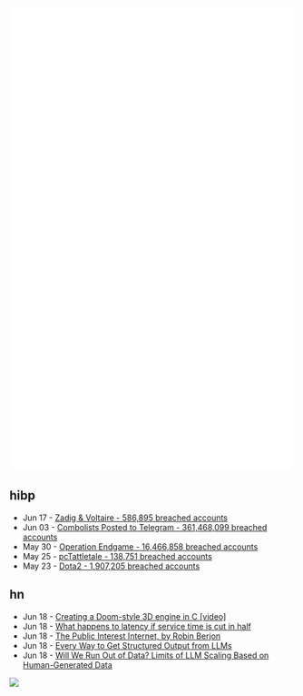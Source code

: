 ![Metrics](https://raw.githubusercontent.com/phixion/phixion/master/metrics.svg)

## hibp

<!--
for https://github.com/phixion/phixion/blob/main/.github/workflows/feeds.yml
-->
<!--START_SECTION:haveibeenpwnd-->
- Jun 17 - [Zadig & Voltaire - 586,895 breached accounts](https://haveibeenpwned.com/PwnedWebsites#ZadigVoltaire)
- Jun 03 - [Combolists Posted to Telegram - 361,468,099 breached accounts](https://haveibeenpwned.com/PwnedWebsites#TelegramCombolists)
- May 30 - [Operation Endgame - 16,466,858 breached accounts](https://haveibeenpwned.com/PwnedWebsites#OperationEndgame)
- May 25 - [pcTattletale - 138,751 breached accounts](https://haveibeenpwned.com/PwnedWebsites#pcTattletale)
- May 23 - [Dota2 - 1,907,205 breached accounts](https://haveibeenpwned.com/PwnedWebsites#Dota2)
<!--END_SECTION:haveibeenpwnd-->

## hn

<!--
for https://github.com/phixion/phixion/blob/main/.github/workflows/feeds.yml
-->
<!--START_SECTION:hn-->
- Jun 18 - [Creating a Doom-style 3D engine in C [video]](https://www.youtube.com/watch?v=HQYsFshbkYw)
- Jun 18 - [What happens to latency if service time is cut in half](https://pveentjer.github.io/misc/2022/04/18/service-time-cut-in-half.html)
- Jun 18 - [The Public Interest Internet, by Robin Berjon](https://berjon.com/public-interest-internet/)
- Jun 18 - [Every Way to Get Structured Output from LLMs](https://www.boundaryml.com/blog/structured-output-from-llms)
- Jun 18 - [Will We Run Out of Data? Limits of LLM Scaling Based on Human-Generated Data](https://epochai.org/blog/will-we-run-out-of-data-limits-of-llm-scaling-based-on-human-generated-data)
<!--END_SECTION:hn-->

<!--
for https://yhype.me
-->
![](https://hit.yhype.me/github/profile?user_id=13013670)
